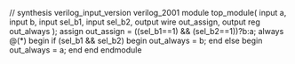 // synthesis verilog_input_version verilog_2001
module top_module(
    input a,
    input b,
    input sel_b1,
    input sel_b2,
    output wire out_assign,
    output reg out_always   ); 
    assign out_assign = ((sel_b1==1) && (sel_b2==1))?b:a;
always @(*) begin
    if (sel_b1 && sel_b2) begin
        out_always  = b;
    end
    else begin
        out_always  = a;
    end
end
endmodule